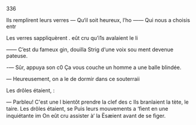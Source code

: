 336

Ils remplirent leurs verres
— Qu‘il soit heureux, l’ho
—— Qui nous a choisis entr

Les verres sappliquèrent .
eût cru qu’i1s avalaient le li

—— C’est du fameux gin,
douilla Strig d‘une voix sou
ment devenue pateuse.

-— Sûr, appuya son c0
Ça vous couche un homme a
une balle blindée.

— Heureusement, on a le
de dormir dans ce souterraii

Les drôles étaient, :

— Parbleu! C'est une l
bientôt prendre la clef des c
Ils branlaient la tète, le
taire. Les drôles étaient, se
Puis leurs mouvements a
‘ﬁent en une inquiétante im
On eût cru assister à‘ la
Ësæient avant de se ﬁger.


